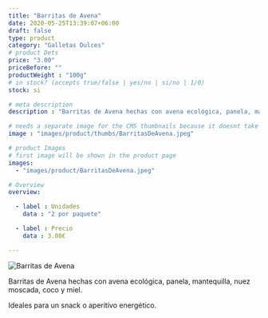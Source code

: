 ```yaml
---
title: "Barritas de Avena"
date: 2020-05-25T13:39:07+06:00
draft: false
type: product
category: "Galletas Dulces"
# product Dets
price: "3.00"
priceBefore: ""
productWeight : "100g"
# in stock? (accepts true/false | yes/no | si/no | 1/0)
stock: si

# meta description
description : "Barritas de Avena hechas con avena ecológica, panela, mantequilla, nuez moscada, coco y miel."

# needs a separate image for the CMS thumbnails because it doesnt take arrays (slideshow images)
image : "images/product/thumbs/BarritasDeAvena.jpeg"

# product Images
# first image will be shown in the product page
images:
  - "images/product/BarritasDeAvena.jpeg"

# Overview
overview:

  - label : Unidades
    data : "2 por paquete"

  - label : Precio
    data : 3.00€

---
```

![Barritas de Avena](/images/product/BarritasDeAvena.jpeg "Barritas de Avena")

Barritas de Avena hechas con avena ecológica, panela, mantequilla, nuez moscada, coco y miel.

Ideales para un snack o aperitivo energético.
